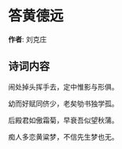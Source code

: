 # 答黄德远

**作者**: 刘克庄

## 诗词内容

闹处掉头挥手去，定中惟影与形俱。

幼而好赋同侪少，老矣劬书独学孤。

后殿君如傲霜菊，早衰吾似望秋蒲。

痴人多恋黄粱梦，不信先生梦也无。

